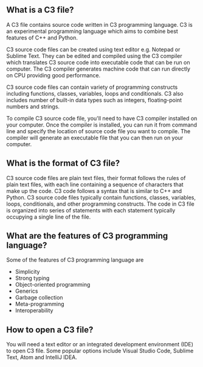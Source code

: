 ## What is a C3 file?
A C3 file contains source code written in C3 programming language. C3 is an experimental programming language which aims to combine best features of C++ and Python. 

C3 source code files can be created using text editor e.g. Notepad or Sublime Text. They can be edited and compiled using the C3 compiler which translates C3 source code into executable code that can be run on computer. The C3 compiler generates machine code that can run directly on CPU providing good performance.

C3 source code files can contain variety of programming constructs including functions, classes, variables, loops and conditionals. C3 also includes number of built-in data types such as integers, floating-point numbers and strings.

To compile C3 source code file, you'll need to have C3 compiler installed on your computer. Once the compiler is installed, you can run it from command line and specify the location of source code file you want to compile. The compiler will generate an executable file that you can then run on your computer.

## What is the format of C3 file?

C3 source code files are plain text files, their format follows the rules of plain text files, with each line containing a sequence of characters that make up the code. C3 code follows a syntax that is similar to C++ and Python. C3 source code files typically contain functions, classes, variables, loops, conditionals, and other programming constructs. The code in C3 file is organized into series of statements with each statement typically occupying a single line of the file.

## What are the features of C3 programming language?

Some of the features of C3 programming language are 

- Simplicity
- Strong typing
- Object-oriented programming
- Generics
- Garbage collection
- Meta-programming
- Interoperability

## How to open a C3 file?

You will need a text editor or an integrated development environment (IDE) to open C3 file. Some popular options include Visual Studio Code, Sublime Text, Atom and IntelliJ IDEA.

